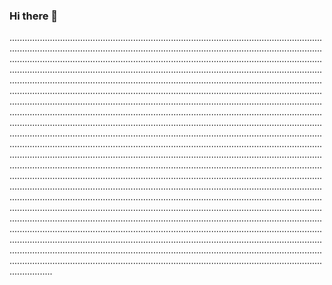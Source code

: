 ### Hi there 👋

.........................................................................................................................................................................................................................................................................................................................................................................................................................................................................................................................................................................................................................................................................................................................................................................................................................................................................................................................................................................................................................................................................................................................................................................................................................................................................................................................................................................................................................................................................................................................................................................................................................................................................................................................................................................................................................................................................................................................................................................................................................................................................................................................................................................................................................................................................................................................................................................................................................................................................................................................................................................................................................................................................................................................................................................................................................................................